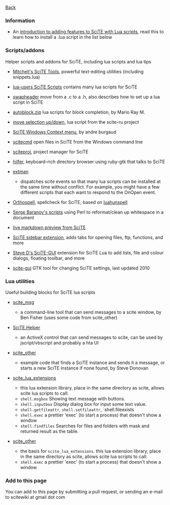 [Back](../README.md)

### Information

* An [introduction to adding features to SciTE with Lua scripts](./files/helpers/using_lua_with_scite.md), read this to learn how to install a .lua script in the list below

### Scripts/addons

Helper scripts and addons for SciTE, including lua scripts and lua tips

* [Mitchell's SciTE Tools](https://github.com/btakita/scite-tools), powerful text-editing utilities (including snippets.lua)

* [lua-users SciTE Scripts](http://lua-users.org/wiki/SciteScripts) contains many lua scripts for SciTE

* [swapheader](https://raw.githubusercontent.com/downpoured/scite-files/master/files/files/helpers/swapheader/swapheader.html) move from a .c to a .h, also describes how to set up a lua script in SciTE

* [autoblock.zip](https://raw.githubusercontent.com/downpoured/scite-files/master/files/files/helpers/autoblock.zip) lua scripts for block completion, by Mario Ray M.

* [move selection up/down](https://raw.githubusercontent.com/downpoured/scite-files/master/files/files/helpers/move_or_copy_selection_up_or_down.lua), lua script from the scite-ru project

* [SciTE Windows Context menu](https://github.com/andreburgaud/wscitecm), by andre burgaud

* [scitecmd](http://www.frykholm.se/scitecmd.html) open files in SciTE from the Windows command line

* [sciteproj](https://savannah.nongnu.org/projects/sciteproj/), project manager for SciTE 

* [hilfer](https://rubygems.org/gems/hilfer/), keyboard-rich directory browser using ruby-gtk that talks to SciTE

* [extman](https://raw.githubusercontent.com/downpoured/scite-files/master/files/files/helpers/extman.zip) 

    * dispatches scite events so that many lua scripts can be installed at the same time without conflict. For example, you might have a few different scripts that each want to respond to the OnOpen event.

* [Orthospell](http://tools.diorama.ch/orthospell.html), spellcheck for SciTE, based on [luahunspell](https://code.google.com/p/luahunspell/)

* [Serge Baranov's scripts](https://raw.githubusercontent.com/downpoured/scite-files/master/files/files/helpers/perlformatters.txt) using Perl to reformat/clean up whitespace in a document

* [live markdown preview from SciTE](https://raw.githubusercontent.com/downpoured/scite-files/master/files/files/helpers/markdown.txt)

* [SciTE sidebar extension](http://valentin.dasdeck.com/projects/scite_sidebar/), adds tabs for opening files, ftp, functions, and more

* [Steve D's SciTE-GUI](https://groups.google.com/forum/#!topic/scite-interest/yZubpejP-bM) extension for SciTE Lua to add lists, file and colour dialogs, floating toolbar, and more

* [scite-gui](https://github.com/frank-w/scite-gui) GTK tool for changing SciTE settings, last updated 2010

### Lua utilities

Useful building blocks for SciTE lua scripts

* [scite_msg](https://raw.githubusercontent.com/downpoured/scite-files/master/files/files/helpers/scite_msg.zip) 

    * a command-line tool that can send messages to a scite window, by Ben Fisher (uses some code from scite_other)

* [SciTE.Helper](https://raw.githubusercontent.com/downpoured/scite-files/master/files/files/helpers/SciTE.Helper.zip) 

    * an ActiveX control that can send messages to scite, can be used by jscript/vbscript and probably a hta UI

* [scite_other](https://raw.githubusercontent.com/downpoured/scite-files/master/files/files/helpers/scite_other.zip) 

   * example code that finds a SciTE instance and sends it a message, or starts a new SciTE instance if none found, by Steve Donovan
   
* [scite_lua_extensions](https://raw.githubusercontent.com/downpoured/scite-files/master/files/files/helpers/scite_lua_extensions.zip)

    * this lua extension library, place in the same directory as scite, allows scite lua scripts to call:
    * `shell.msgbox` Showing text message with buttons.
    * `shell.inputbox` Display dialog box for input some text value.
    * `shell.getfileattr`, `shell.setfileattr`, `shell.fileexists
    * `shell.exec` a prettier 'exec' (to start a process) that doesn't show a window
    * `shell.findfiles` Searches for files and folders with mask and returned result as the table.

* [scite_other](https://raw.githubusercontent.com/downpoured/scite-files/master/files/files/helpers/scite_lua_startprocess.zip) 

    * the basis for `scite_lua_extensions`. this lua extension library, place in the same directory as scite, allows scite lua scripts to call:
    * `shell.exec` a prettier 'exec' (to start a process) that doesn't show a window

### Add to this page

You can add to this page by submitting a pull request, or sending an e-mail to scitewiki at gmail dot com






